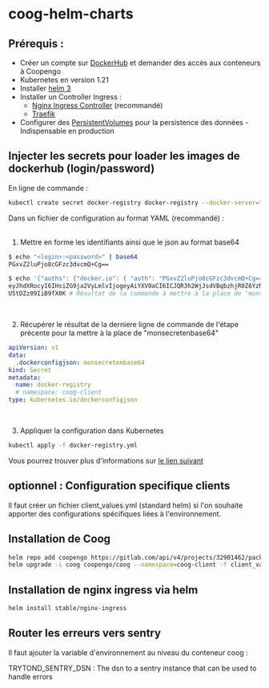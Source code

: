 # coog-helm-charts


## Prérequis :
- Créer un compte sur [DockerHub](https://hub.docker.com/) et demander des accès aux conteneurs à Coopengo
- Kubernetes en version 1.21
- Installer [helm 3](https://helm.sh/)
- Installer un Controller Ingress :
   - [Nginx Ingress Controller](https://kubernetes.github.io/ingress-nginx/deploy/) (recommandé)
   - [Traefik](https://doc.traefik.io/traefik/getting-started/install-traefik/)
- Configurer des [PersistentVolumes](https://kubernetes.io/fr/docs/concepts/storage/persistent-volumes/) pour la persistence des données - Indispensable en production


## Injecter les secrets pour loader les images de dockerhub (login/password)

En ligne de commande :

```bash
kubectl create secret docker-registry docker-registry --docker-server="https://index.docker.io/v1/" --docker-username=login --docker-password=password --docker-email=email
```

Dans un fichier de configuration au format YAML (recommandé) : <br><br>

1. Mettre en forme les identifiants ainsi que le json au format base64
```bash
$ echo "<login>:<password>" | base64
PGxvZ2luPjo8cGFzc3dvcmQ+Cg==

$ echo '{"auths": {"docker.io": { "auth": "PGxvZ2luPjo8cGFzc3dvcmQ+Cg==" }}}' | base64
eyJhdXRocyI6IHsiZG9ja2VyLmlvIjogeyAiYXV0aCI6ICJQR3h2WjJsdVBqbzhjR0Z6YzNkdmNt
UStDZz09IiB9fX0K # Résultat de la commande à mettre à la place de "monsecretenbase64" dans le bloc suivant.
```
<br>

2. Récupérer le résultat de la derniere ligne de commande de l'étape précente pour la mettre à la place de "monsecretenbase64"
```yaml
apiVersion: v1
data:
  .dockerconfigjson: monsecretenbase64
kind: Secret
metadata:
  name: docker-registry
  # namespace: coog-client
type: kubernetes.io/dockerconfigjson
```
<br>

3. Appliquer la configuration dans Kubernetes
```bash
kubectl apply -f docker-registry.yml
```

Vous pourrez trouver plus d'informations sur [le lien suivant](https://kubernetes.io/fr/docs/tasks/configure-pod-container/pull-image-private-registry/#registry-secret-existing-credentials)


## optionnel : Configuration specifique clients
Il faut créer un fichier client_values.yml (standard helm) si l'on souhaite apporter des configurations spécifiques liées à l'environnement.


## Installation de Coog

```bash
helm repo add coopengo https://gitlab.com/api/v4/projects/32901462/packages/helm/stable
helm upgrade -i coog coopengo/coog --namespace=coog-client -f client_values.yml
```

## Installation de nginx ingress via helm

```bash
helm install stable/nginx-ingress
```


## Router les erreurs vers sentry

  Il faut ajouter la variable d'environnement au niveau du conteneur coog :

  TRYTOND_SENTRY_DSN : The dsn to a sentry instance that can be used to handle errors
